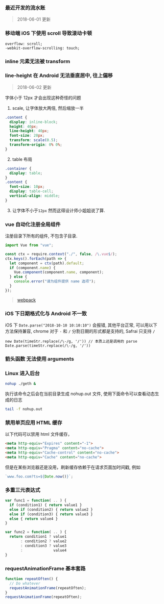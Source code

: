### 最近开发的流水账

> 2018-06-01 更新

### 移动端 iOS 下使用 scroll 导致滚动卡顿

```
overflow: scroll;
-webkit-overflow-scrolling: touch;
```

### inline 元素无法被 transform

### line-height 在 Android 无法垂直居中, 往上偏移

> 2018-06-02 更新

字体小于 12px 才会出现这种奇怪的问题

1.  scale, 让字体放大两倍, 然后缩放一半

```css
.content {
  display: inline-block;
  height: 40px;
  line-height: 40px;
  font-size: 20px;
  transform: scale(0.5);
  transform-origin: 0% 0%;
}
```

2.  table 布局

```css
.container {
  display: table;
}
.content {
  font-size: 10px;
  display: table-cell;
  vertical-align: middle;
}
```

3.  让字体不小于`12px` 然而这得设计师小姐姐说了算.

### vue 自动化注册全局组件

注册目录下所有的组件, 不包含子目录.

```js
import Vue from "vue";

const ctx = require.context("./", false, /\.vue$/);
ctx.keys().forEach(path => {
  let component = ctx(path).default;
  if (component.name) {
    Vue.component(component.name, component);
  } else {
    console.error("请为组件提供 name 选项");
  }
});
```

> [webpack](https://webpack.docschina.org/guides/dependency-management/)

### iOS 下日期格式化与 Android 不一致

iOS 下 `Date.parse("2018-10-10 10:10:10")` 会报错, 其他平台正常, 可以用以下方法保持兼容, chrome 对于 `-` 和 `/` 分割日期的形式都是支持的, Safrai 只支持 `/`

```
new Date(timeStr.replace(/\-/g, '/')) // 本质上还是调用的 parse
Date.parse(timeStr.replace(/\-/g, '/'))
```

### 箭头函数 无法使用 arguments

### Linux 进入后台

```bash
nohup ./geth &
```

执行该命令之后会在当前目录生成 nohup.out 文件, 使用下面命令可以查看动态生成的日志

```bash
tail -f nohup.out
```

### 禁用单页应用 HTML 缓存

以下代码可以禁用 html 文件缓存，

```html
<meta http-equiv="Expires" content="-1">
<meta http-equiv="Pragma" content="no-cache">
<meta http-equiv="Cache-control" content="no-cache">
<meta http-equiv="Cache" content="no-cache">
```

但是在某些浏览器还是没用，刷新缓存依赖于在请求页面加时间戳, 例如

```js
`www.foo.com?ts=${Date.now()}`;
```

### 多重三元表达式

```js
var func1 = function( .. ) {
  if (condition1) { return value1 }
  else if (condition2) { return value2 }
  else if (condition3) { return value3 }
  else { return value4 }
}

var func2 = function( .. ) {
  return condition1 ? value1
       : condition2 ? value2
       : condition3 ? value3
       :              value4
}
```

### requestAnimationFrame 基本套路

```js
function repeatOften() {
  // Do whatever
  requestAnimationFrame(repeatOften);
}
requestAnimationFrame(repeatOften);
```
